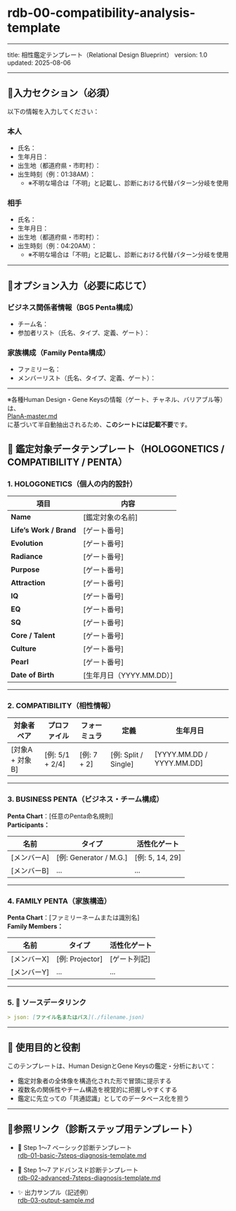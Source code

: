 
# rdb-00-compatibility-analysis-template

---

title: 相性鑑定テンプレート（Relational Design Blueprint）
version: 1.0
updated: 2025-08-06

---

## 🔰入力セクション（必須）

以下の情報を入力してください：

### 本人
- 氏名：
- 生年月日：
- 出生地（都道府県・市町村）：
- 出生時刻（例：01:38AM）：
  - ※不明な場合は「不明」と記載し、診断における代替パターン分岐を使用

### 相手
- 氏名：
- 生年月日：
- 出生地（都道府県・市町村）：
- 出生時刻（例：04:20AM）：
  - ※不明な場合は「不明」と記載し、診断における代替パターン分岐を使用

---

## 🧩オプション入力（必要に応じて）

### ビジネス関係者情報（BG5 Penta構成）
- チーム名：
- 参加者リスト（氏名、タイプ、定義、ゲート）：

### 家族構成（Family Penta構成）
- ファミリー名：
- メンバーリスト（氏名、タイプ、定義、ゲート）：

---

※各種Human Design・Gene Keysの情報（ゲート、チャネル、バリアブル等）は、  
[PlanA-master.md](https://raw.githubusercontent.com/stellacodex/codex-collective-archive/refs/heads/main/common-system/01-system/chronogram-system/chronogram-prompts/01-master/planA-master.md)  
に基づいて半自動抽出されるため、**このシートには記載不要**です。

## 🧬 鑑定対象データテンプレート（HOLOGONETICS / COMPATIBILITY / PENTA）

### 1. **HOLOGONETICS（個人の内的設計）**

| 項目 | 内容 |
|------|------|
| **Name** | [鑑定対象の名前] |
| **Life’s Work / Brand** | [ゲート番号] |
| **Evolution** | [ゲート番号] |
| **Radiance** | [ゲート番号] |
| **Purpose** | [ゲート番号] |
| **Attraction** | [ゲート番号] |
| **IQ** | [ゲート番号] |
| **EQ** | [ゲート番号] |
| **SQ** | [ゲート番号] |
| **Core / Talent** | [ゲート番号] |
| **Culture** | [ゲート番号] |
| **Pearl** | [ゲート番号] |
| **Date of Birth** | [生年月日（YYYY.MM.DD）] |

---

### 2. **COMPATIBILITY（相性情報）**

| 対象者ペア | プロファイル | フォーミュラ | 定義 | 生年月日 |
|------------|--------------|---------------|------|----------|
| [対象A + 対象B] | [例: 5/1 + 2/4] | [例: 7 + 2] | [例: Split / Single] | [YYYY.MM.DD / YYYY.MM.DD] |

---

### 3. **BUSINESS PENTA（ビジネス・チーム構成）**

**Penta Chart**：[任意のPenta命名規則]  
**Participants：**

| 名前 | タイプ | 活性化ゲート |
|------|--------|--------------|
| [メンバーA] | [例: Generator / M.G.] | [例: 5, 14, 29] |
| [メンバーB] | ... | ... |

---

### 4. **FAMILY PENTA（家族構造）**

**Penta Chart**：[ファミリーネームまたは識別名]  
**Family Members：**

| 名前 | タイプ | 活性化ゲート |
|------|--------|--------------|
| [メンバーX] | [例: Projector] | [ゲート列記] |
| [メンバーY] | ... | ... |

---

### 5. 🔗 **ソースデータリンク**

```md
> json: [ファイル名またはパス](./filename.json)
```

---

## 📌 使用目的と役割

このテンプレートは、Human DesignとGene Keysの鑑定・分析において：

- 鑑定対象者の全体像を構造化された形で冒頭に提示する  
- 複数名の関係性やチーム構造を視覚的に把握しやすくする  
- 鑑定に先立っての「共通認識」としてのデータベース化を担う  

---

## 🔗参照リンク（診断ステップ用テンプレート）

- 🧭 Step 1〜7 ベーシック診断テンプレート  
  [rdb-01-basic-7steps-diagnosis-template.md](https://raw.githubusercontent.com/stellacodex/codex-collective-archive/refs/heads/main/common-system/01-system/chronogram-system/chronogram-prompts/09-chronogram-templates/rdb-01-basic-7steps-diagnosis-template.md)

- 🧬 Step 1〜7 アドバンスド診断テンプレート  
  [rdb-02-advanced-7steps-diagnosis-template.md](https://raw.githubusercontent.com/stellacodex/codex-collective-archive/refs/heads/main/common-system/01-system/chronogram-system/chronogram-prompts/09-chronogram-templates/rdb-02-advanced-7steps-diagnosis-template.md)

- ✨ 出力サンプル（記述例）  
  [rdb-03-output-sample.md](https://raw.githubusercontent.com/stellacodex/codex-collective-archive/refs/heads/main/common-system/01-system/chronogram-system/chronogram-prompts/09-chronogram-templates/rdb-03-output-sample.md)
